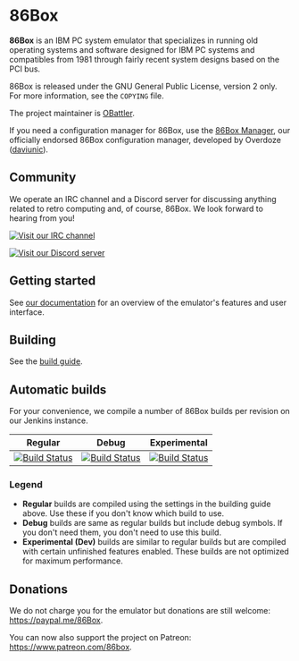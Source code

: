 86Box
=====
**86Box** is an IBM PC system emulator that specializes in running old
operating systems and software designed for IBM PC systems and compatibles
from 1981 through fairly recent system designs based on the PCI bus.

86Box is released under the GNU General Public License, version 2 only.
For more information, see the `COPYING` file.

The project maintainer is [OBattler](https://github.com/OBattler).

If you need a configuration manager for 86Box, use the [86Box Manager](https://github.com/86Box/86BoxManager), our
officially endorsed 86Box configuration manager, developed by Overdoze ([daviunic](https://github.com/daviunic)).

Community
---------
We operate an IRC channel and a Discord server for discussing anything related 
to retro computing and, of course, 86Box. We look forward to hearing from you!

[![Visit our IRC channel](https://kiwiirc.com/buttons/irc.ringoflightning.net/softhistory.png)](https://kiwiirc.com/client/irc.ringoflightning.net/?nick=86box|?#softhistory)

[![Visit our Discord server](https://discordapp.com/api/guilds/262614059009048590/embed.png)](https://discord.gg/QXK9XTv)

Getting started
---------------
See [our documentation](https://86box.readthedocs.io/en/latest/index.html) for an overview of the emulator's features and user interface.

Building
--------
See the [build guide](doc/build.md).

Automatic builds
--------------
For your convenience, we compile a number of 86Box builds per revision on our
Jenkins instance.

| Regular | Debug | Experimental |
|:-------:|:-----:|:------------:|
|[![Build Status](http://ci.86box.net/job/86Box/badge/icon)](http://ci.86box.net/job/86Box)|[![Build Status](http://ci.86box.net/job/86Box-Debug/badge/icon)](http://ci.86box.net/job/86Box-Debug)|[![Build Status](http://ci.86box.net/job/86Box-Dev/badge/icon)](http://ci.86box.net/job/86Box-Dev)

### Legend
* **Regular** builds are compiled using the settings in the building guide
  above. Use these if you don't know which build to use.
* **Debug** builds are same as regular builds but include debug symbols.
  If you don't need them, you don't need to use this build.
* **Experimental (Dev)** builds are similar to regular builds but are compiled
  with certain unfinished features enabled. These builds are not optimized for maximum performance.

Donations
---------
We do not charge you for the emulator but donations are still welcome:
https://paypal.me/86Box.

You can now also support the project on Patreon:
https://www.patreon.com/86box.

